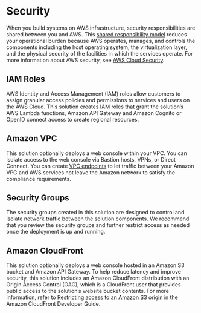 # Security

When you build systems on AWS infrastructure, security responsibilities are shared between you and AWS. This [shared responsibility model](https://aws.amazon.com/compliance/shared-responsibility-model/) reduces your operational burden because AWS operates,
manages, and controls the components including the host operating system, the virtualization layer, and the physical security of the facilities in which the services operate.
For more information about AWS security, see [AWS Cloud Security](http://aws.amazon.com/security/).

## IAM Roles

AWS Identity and Access Management (IAM) roles allow customers to assign granular access policies and permissions to services and users on the AWS Cloud.
This solution creates IAM roles that grant the solution’s AWS Lambda functions, Amazon API Gateway and Amazon Cognito or OpenID connect access to create regional resources.

## Amazon VPC

This solution optionally deploys a web console within your VPC.
You can isolate access to the web console via Bastion hosts, VPNs, or Direct Connect.
You can create [VPC endpoints][vpce] to let traffic between your Amazon VPC and AWS services not leave the Amazon network to satisfy the compliance requirements.

## Security Groups

The security groups created in this solution are designed to control and isolate network traffic between the solution components.
We recommend that you review the security groups and further restrict access as needed once the deployment is up and running.

## Amazon CloudFront

This solution optionally deploys a web console hosted in an Amazon S3 bucket and Amazon API Gateway.
To help reduce latency and improve security, this solution includes an Amazon CloudFront distribution with an Origin Access Control (OAC),
which is a CloudFront user that provides public access to the solution’s website bucket contents.
For more information, refer to [Restricting access to an Amazon S3 origin][oac] in the Amazon CloudFront Developer Guide.

[vpce]: https://docs.aws.amazon.com/whitepapers/latest/aws-privatelink/what-are-vpc-endpoints.html
[oac]: https://docs.aws.amazon.com/AmazonCloudFront/latest/DeveloperGuide/private-content-restricting-access-to-s3.html
